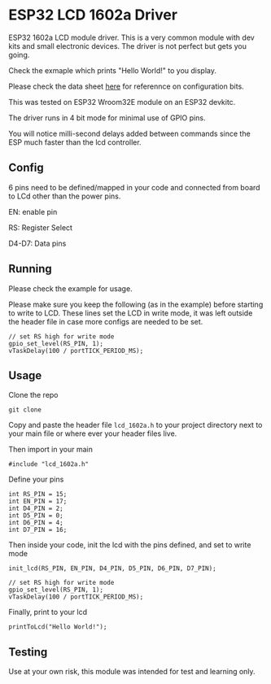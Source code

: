 # ESP32 LCD 1602a Driver

ESP32 1602a LCD module driver. This is a very common module with dev kits and small electronic devices. The driver is not perfect but gets you going.

Check the exmaple which prints "Hello World!" to you display.

Please check the data sheet [here](https://cdn-shop.adafruit.com/datasheets/TC1602A-01T.pdf) for referennce on configuration bits.

This was tested on ESP32 Wroom32E module on an ESP32 devkitc.

The driver runs in 4 bit mode for minimal use of GPIO pins.

You will notice milli-second delays added between commands since the ESP much faster than the lcd controller.

## Config

6 pins need to be defined/mapped in your code and connected from board to LCd other than the power pins.

EN: enable pin

RS: Register Select

D4-D7: Data pins

## Running

Please check the example for usage. 

Please make sure you keep the following (as in the example) before starting to write to LCD. These lines set the LCD in write mode, it was left outside the header file in case more configs are needed to be set.

```
// set RS high for write mode
gpio_set_level(RS_PIN, 1);
vTaskDelay(100 / portTICK_PERIOD_MS);
```

## Usage

Clone the repo
```
git clone 
```

Copy and paste the header file `lcd_1602a.h` to your project directory next to your main file or where ever your header files live.

Then import in your main

```
#include "lcd_1602a.h"
```

Define your pins
```
int RS_PIN = 15;
int EN_PIN = 17;
int D4_PIN = 2;
int D5_PIN = 0;
int D6_PIN = 4;
int D7_PIN = 16;
```

Then inside your code, init the lcd with the pins defined, and set to write mode
```
init_lcd(RS_PIN, EN_PIN, D4_PIN, D5_PIN, D6_PIN, D7_PIN);

// set RS high for write mode
gpio_set_level(RS_PIN, 1);
vTaskDelay(100 / portTICK_PERIOD_MS);
```

Finally, print to your lcd
```
printToLcd("Hello World!");
```

## Testing

Use at your own risk, this module was intended for test and learning only.




